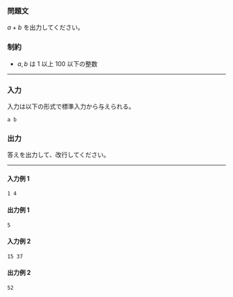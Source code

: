 ### 問題文

$a+b$ を出力してください。

### 制約

- $a, b$ は $1$ 以上 $100$ 以下の整数

---

### 入力

入力は以下の形式で標準入力から与えられる。

```
a b
```

### 出力

答えを出力して、改行してください。

---

#### 入力例 1

```
1 4
```

#### 出力例 1

```
5
```

#### 入力例 2

```
15 37
```

#### 出力例 2

```
52
```

